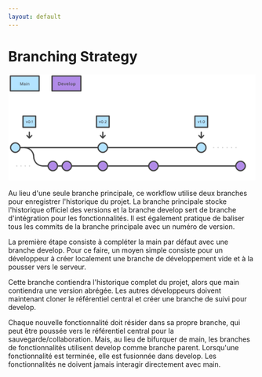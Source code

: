 ```yaml
---
layout: default
---
```


# Branching Strategy
 
 ![branchingStrategy](../assets/images/branchingStrategy.png)

Au lieu d'une seule branche principale, ce workflow utilise deux branches pour enregistrer l'historique du projet. 
La branche principale stocke l'historique officiel des versions et la branche develop sert de branche d'intégration pour les fonctionnalités. 
Il est également pratique de baliser tous les commits de la branche principale avec un numéro de version.


La première étape consiste à compléter la main par défaut avec une branche develop. 
Pour ce faire, un moyen simple consiste pour un développeur à créer localement une branche de développement vide et à la pousser vers le serveur.

Cette branche contiendra l'historique complet du projet, alors que main contiendra une version abrégée. 
Les autres développeurs doivent maintenant cloner le référentiel central et créer une branche de suivi pour develop.

Chaque nouvelle fonctionnalité doit résider dans sa propre branche, qui peut être poussée vers le référentiel central pour la sauvegarde/collaboration. 
Mais, au lieu de bifurquer de main, les branches de fonctionnalités utilisent develop comme branche parent. 
Lorsqu'une fonctionnalité est terminée, elle est fusionnée dans develop. 
Les fonctionnalités ne doivent jamais interagir directement avec main.
